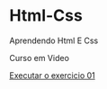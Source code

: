 # Html-Css
 Aprendendo Html E Css
 
 Curso em Video </br>
<p> <a href="https://robsonrfc2.github.io/Html-Css1/Exercicios/Ex001/index.html">Executar o exercicio 01</a></p>
